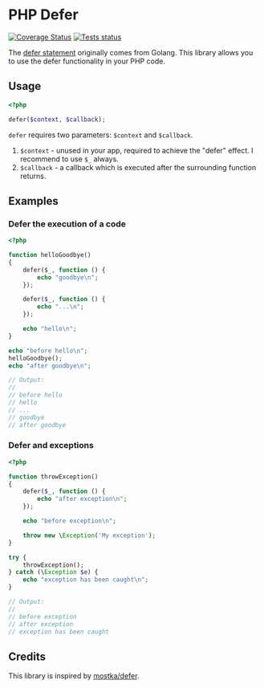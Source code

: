 # PHP Defer

[![Coverage Status](https://coveralls.io/repos/github/php-defer/php-defer/badge.svg?branch=4.0)](https://coveralls.io/github/php-defer/php-defer?branch=4.0)
[![Tests status](https://github.com/php-defer/php-defer/actions/workflows/tests.yml/badge.svg?branch=4.0)](https://github.com/php-defer/php-defer/actions/workflows/tests.yml?query=branch%3A4.0)

The [defer statement](https://blog.golang.org/defer-panic-and-recover) originally comes from Golang. This library allows you to use the defer functionality in your PHP code.

## Usage

```php
<?php

defer($context, $callback);
```

`defer` requires two parameters: `$context` and `$callback`.

1. `$context` - unused in your app, required to achieve the "defer" effect. I recommend to use `$_` always.
2. `$callback` - a callback which is executed after the surrounding function returns.

## Examples

### Defer the execution of a code

```php
<?php

function helloGoodbye()
{
    defer($_, function () {
        echo "goodbye\n";
    });

    defer($_, function () {
        echo "...\n";
    });

    echo "hello\n";
}

echo "before hello\n";
helloGoodbye();
echo "after goodbye\n";

// Output:
//
// before hello
// hello
// ...
// goodbye
// after goodbye
```

### Defer and exceptions

```php
<?php

function throwException()
{
    defer($_, function () {
        echo "after exception\n";
    });

    echo "before exception\n";

    throw new \Exception('My exception');
}

try {
    throwException();
} catch (\Exception $e) {
    echo "exception has been caught\n";
}

// Output:
//
// before exception
// after exception
// exception has been caught
```

## Credits

This library is inspired by [mostka/defer](https://github.com/tito10047/php-defer).
